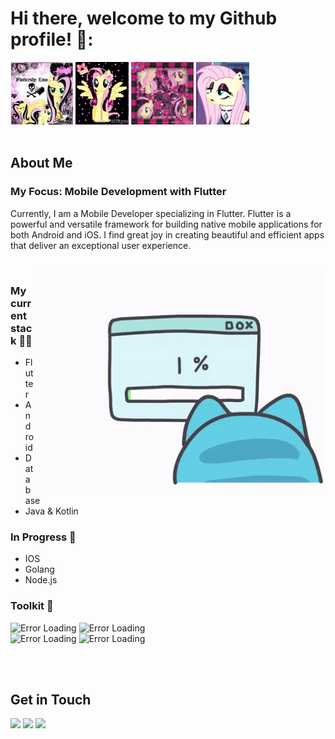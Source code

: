 # Hi there, welcome to my Github profile! 🐴:

<div>
 <img src="https://raw.githubusercontent.com/ST1NF00K/ST1NF00K/main/assets/emo_fluttershy.gif" alt="Error Loading" height="100">
 <img src="https://raw.githubusercontent.com/ST1NF00K/ST1NF00K/main/assets/happy_fluttershy.gif" alt="Error Loading" height="100">
 <img src="https://raw.githubusercontent.com/ST1NF00K/ST1NF00K/main/assets/emo_fluttershy_2.gif" alt="Error Loading" height="100">
 <img src="https://raw.githubusercontent.com/ST1NF00K/ST1NF00K/main/assets/fancy_fluttershy.gif" alt="Error Loading" height="100">

</div>


 <br> 
 
## About Me

### My Focus: Mobile Development with Flutter
Currently, I am a Mobile Developer specializing in Flutter. Flutter is a powerful and versatile framework for building native mobile applications for both Android and iOS. I find great joy in creating beautiful and efficient apps that deliver an exceptional user experience. 

<br>


<img src="https://raw.githubusercontent.com/ST1NF00K/ST1NF00K/main/assets/error-loading.gif" alt="Error Loading" height="350" align="right">


### My current stack :woman_technologist:	
- Flutter
- Android
- Database
- Java & Kotlin

### In Progress :seedling:
- IOS
- Golang
- Node.js

### Toolkit :wrench:
<div>
 <img src="https://img.shields.io/badge/firebase-ffca28?style=for-the-badge&logo=firebase&logoColor=black" alt="Error Loading" height="20">
 <img src="https://img.shields.io/badge/GraphQl-E10098?style=for-the-badge&logo=graphql&logoColor=white" alt="Error Loading" height="20">

</div>
<div>
 <img src="https://img.shields.io/badge/Jira-0052CC?style=for-the-badge&logo=Jira&logoColor=white" alt="Error Loading" height="20">
 <img src="https://img.shields.io/badge/Figma-F24E1E?style=for-the-badge&logo=figma&logoColor=white" alt="Error Loading" height="20">
</div>



<br><br>


## Get in Touch
<a href="mailto:liviacastilholi@gmail.com" rel="error loading">![](https://img.shields.io/badge/Gmail-D14836?style=for-the-badge&logo=gmail&logoColor=white)</a>
<a href="https://www.linkedin.com/in/livia-santiago-a3a543148/" rel="error loading">![](https://img.shields.io/badge/LinkedIn-0077B5?style=for-the-badge&logo=linkedin&logoColor=white)</a>
<a href="https://discordapp.com/users/316065482694459393" rel="error loading">![](https://img.shields.io/badge/Discord-5865F2?style=for-the-badge&logo=discord&logoColor=white)</a>
